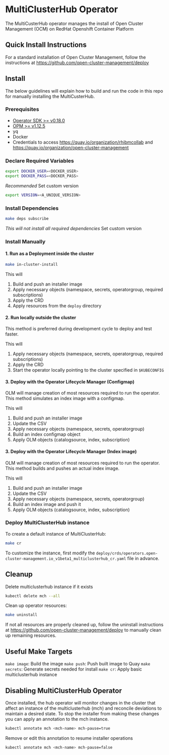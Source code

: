 # MultiClusterHub Operator

The MultiCusterHub operator manages the install of Open Cluster Management (OCM) on RedHat Openshift Container Platform

## Quick Install Instructions

For a standard installation of Open Cluster Management, follow the instructions at https://github.com/open-cluster-management/deploy

## Install

The below guidelines will explain how to build and run the code in this repo for manually installing the MultiCusterHub.

### Prerequisites

- [Operator SDK >= v0.18.0](https://github.com/operator-framework/operator-sdk/releases)
- [OPM >= v1.12.5](https://github.com/operator-framework/operator-registry/releases)
- yq
- Docker
- Credentials to access https://quay.io/organization/rhibmcollab and https://quay.io/organization/open-cluster-management

### Declare Required Variables

```bash
export DOCKER_USER=<DOCKER_USER>
export DOCKER_PASS=<DOCKER_PASS>
```

*Recommended* Set custom version
```bash
export VERSION=<A_UNIQUE_VERSION>
```

### Install Dependencies

```bash
make deps subscribe
```
*This will not install all required dependencies* Set custom version

### Install Manually

#### 1. Run as a Deployment inside the cluster
```bash
make in-cluster-install
```

This will 
1. Build and push an installer image
2. Apply necessary objects (namespace, secrets, operatorgroup, required subscriptions)
3. Apply the CRD
4. Apply resources from the `deploy` directory

#### 2. Run locally outside the cluster
This method is preferred during development cycle to deploy and test faster.

This will 
1. Apply necessary objects (namespace, secrets, operatorgroup, required subscriptions)
2. Apply the CRD
3. Start the operator locally pointing to the cluster specified in `$KUBECONFIG`

#### 3. Deploy with the Operator Lifecycle Manager (Configmap)
OLM will manage creation of most resources required to run the operator. This method simulates an index image with a configmap.

This will 
1. Build and push an installer image
2. Update the CSV
3. Apply necessary objects (namespace, secrets, operatorgroup)
4. Build an index configmap object
5. Apply OLM objects (catalogsource, index, subscription)


#### 3. Deploy with the Operator Lifecycle Manager (Index image)
OLM will manage creation of most resources required to run the operator. This method builds and pushes an actual index image.

This will 
1. Build and push an installer image
2. Update the CSV
3. Apply necessary objects (namespace, secrets, operatorgroup)
4. Build an index image and push it 
5. Apply OLM objects (catalogsource, index, subscription)

### Deploy MultiClusterHub instance
To create a default instance of MultiClusterHub:
```bash
make cr
```
To customize the instance, first modify the `deploy/crds/operators.open-cluster-management.io_v1beta1_multiclusterhub_cr.yaml` file in advance.

## Cleanup
Delete multiclusterhub instance if it exists
```bash
kubectl delete mch --all
```

Clean up operator resources:
```bash
make uninstall
```

If not all resources are properly cleaned up, follow the uninstall instructions at https://github.com/open-cluster-management/deploy to manually clean up remaining resources.


## Useful Make Targets

`make image`: Build the image
`make push`: Push built image to Quay
`make secrets`: Generate secrets needed for install
`make cr`: Apply basic multiclusterhub instance


## Disabling MultiClusterHub Operator
Once installed, the hub operator will monitor changes in the cluster that affect an instance of the multiclusterhub (mch) and reconcile deviations to maintain a desired state. To stop the installer from making these changes you can apply an annotation to the mch instance.
```bash
kubectl annotate mch <mch-name> mch-pause=true
```

Remove or edit this annotation to resume installer operations
```bash
kubectl annotate mch <mch-name> mch-pause=false
```
